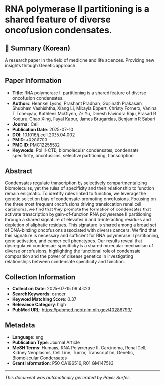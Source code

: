 # RNA polymerase II partitioning is a shared feature of diverse oncofusion condensates.

## 📝 Summary (Korean)
A research paper in the field of medicine and life sciences. Providing new insights through Genetic approach.

## Paper Information
- **Title**: RNA polymerase II partitioning is a shared feature of diverse oncofusion condensates.
- **Authors**: Heankel Lyons, Prashant Pradhan, Gopinath Prakasam, Shubham Vashishtha, Xiang Li, Mikayla Eppert, Christy Fornero, Vanina T Tcheuyap, Kathleen McGlynn, Ze Yu, Dinesh Ravindra Raju, Prasad R Koduru, Chao Xing, Payal Kapur, James Brugarolas, Benjamin R Sabari
- **Journal**: Cell
- **Publication Date**: 2025-07-10
- **DOI**: 10.1016/j.cell.2025.04.002
- **PMID**: 40286793
- **PMC ID**: PMC12255532
- **Keywords**: Pol II-CTD, biomolecular condensates, condensate specificity, oncofusions, selective partitioning, transcription

## Abstract
Condensates regulate transcription by selectively compartmentalizing biomolecules, yet the rules of specificity and their relationship to function remain enigmatic. To identify rules linked to function, we leverage the genetic selection bias of condensate-promoting oncofusions. Focusing on the three most frequent oncofusions driving translocation renal cell carcinoma, we find that they promote the formation of condensates that activate transcription by gain-of-function RNA polymerase II partitioning through a shared signature of elevated π and π-interacting residues and depletion of aliphatic residues. This signature is shared among a broad set of DNA-binding oncofusions associated with diverse cancers. We find that this signature is necessary and sufficient for RNA polymerase II partitioning, gene activation, and cancer cell phenotypes. Our results reveal that dysregulated condensate specificity is a shared molecular mechanism of diverse oncofusions, highlighting the functional role of condensate composition and the power of disease genetics in investigating relationships between condensate specificity and function.

## Collection Information
- **Collection Date**: 2025-07-15 09:46:23
- **Search Keywords**: cancer
- **Keyword Matching Score**: 0.37
- **Relevance Category**: high
- **PubMed URL**: https://pubmed.ncbi.nlm.nih.gov/40286793/

## Metadata
- **Language**: eng
- **Publication Type**: Journal Article
- **MeSH Terms**: Humans, RNA Polymerase II, Carcinoma, Renal Cell, Kidney Neoplasms, Cell Line, Tumor, Transcription, Genetic, Biomolecular Condensates
- **Grant Information**: P50 CA196516, R01 GM147583

---
*This document was automatically generated by Paper Surfer.*
